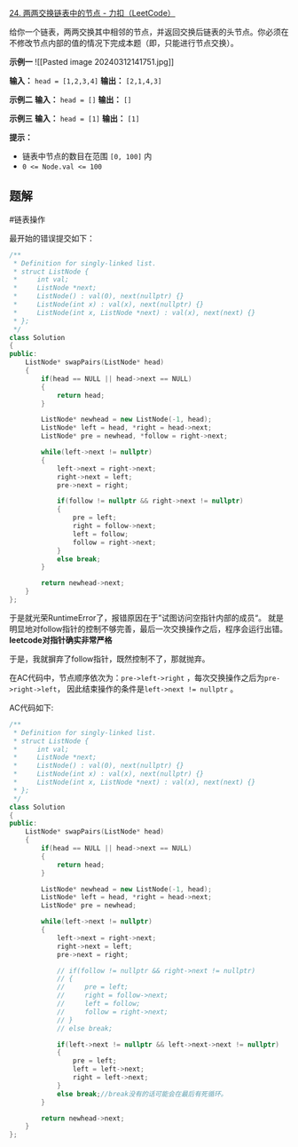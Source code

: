 
[24. 两两交换链表中的节点 - 力扣（LeetCode）](https://leetcode.cn/problems/swap-nodes-in-pairs/description/)

给你一个链表，两两交换其中相邻的节点，并返回交换后链表的头节点。你必须在不修改节点内部的值的情况下完成本题（即，只能进行节点交换）。

**示例一**
![[Pasted image 20240312141751.jpg]]

**输入：** `head = [1,2,3,4]`
**输出：** `[2,1,4,3]`

**示例二**
**输入：** `head = []`
**输出：** `[]`

**示例三**
**输入：** `head = [1]`
**输出：** `[1]`

**提示：**

- 链表中节点的数目在范围 `[0, 100]` 内
- `0 <= Node.val <= 100`

## 题解

#链表操作 

最开始的错误提交如下：
```cpp
/**
 * Definition for singly-linked list.
 * struct ListNode {
 *     int val;
 *     ListNode *next;
 *     ListNode() : val(0), next(nullptr) {}
 *     ListNode(int x) : val(x), next(nullptr) {}
 *     ListNode(int x, ListNode *next) : val(x), next(next) {}
 * };
 */
class Solution 
{
public:
    ListNode* swapPairs(ListNode* head) 
    {
        if(head == NULL || head->next == NULL)
        {
            return head;
        }

        ListNode* newhead = new ListNode(-1, head);
        ListNode* left = head, *right = head->next;
        ListNode* pre = newhead, *follow = right->next;

        while(left->next != nullptr)
        {
            left->next = right->next;
            right->next = left;
            pre->next = right;

            if(follow != nullptr && right->next != nullptr)
            {
                pre = left;
                right = follow->next;
                left = follow;
                follow = right->next;
            }
            else break;
        }

        return newhead->next;
    }
};
```
于是就光荣RuntimeError了，报错原因在于”试图访问空指针内部的成员“。
就是明显地对follow指针的控制不够完善，最后一次交换操作之后，程序会运行出错。
**leetcode对指针确实非常严格**

于是，我就摒弃了follow指针，既然控制不了，那就抛弃。

在AC代码中，节点顺序依次为：`pre->left->right` ，每次交换操作之后为`pre->right->left`， 因此结束操作的条件是`left->next != nullptr`  。

AC代码如下:
```cpp
/**
 * Definition for singly-linked list.
 * struct ListNode {
 *     int val;
 *     ListNode *next;
 *     ListNode() : val(0), next(nullptr) {}
 *     ListNode(int x) : val(x), next(nullptr) {}
 *     ListNode(int x, ListNode *next) : val(x), next(next) {}
 * };
 */
class Solution 
{
public:
    ListNode* swapPairs(ListNode* head) 
    {
        if(head == NULL || head->next == NULL)
        {
            return head;
        }

        ListNode* newhead = new ListNode(-1, head);
        ListNode* left = head, *right = head->next;
        ListNode* pre = newhead;

        while(left->next != nullptr)
        {
            left->next = right->next;
            right->next = left;
            pre->next = right;

            // if(follow != nullptr && right->next != nullptr)
            // {
            //     pre = left;
            //     right = follow->next;
            //     left = follow;
            //     follow = right->next;
            // }
            // else break;

            if(left->next != nullptr && left->next->next != nullptr)
            {
                pre = left;
                left = left->next;
                right = left->next;
            }
            else break;//break没有的话可能会在最后有死循环。
        }

        return newhead->next;
    }
};
```
